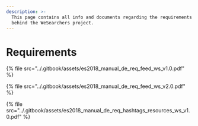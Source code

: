 ```yaml
---
description: >-
  This page contains all info and documents regarding the requirements process
  behind the WeSearchers project.
---
```


# Requirements

{% file src="../.gitbook/assets/es2018\_manual\_de\_req\_feed\_ws\_v1.0.pdf" %}

{% file src="../.gitbook/assets/es2018\_manual\_de\_req\_feed\_ws\_v2.0.pdf" %}

{% file src="../.gitbook/assets/es2018\_manual\_de\_req\_hashtags\_resources\_ws\_v1.0.pdf" %}


